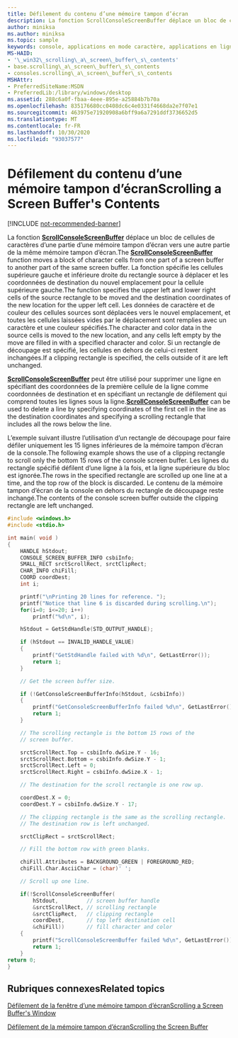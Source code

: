 ```yaml
---
title: Défilement du contenu d’une mémoire tampon d’écran
description: La fonction ScrollConsoleScreenBuffer déplace un bloc de cellules de caractères d’une partie d’une mémoire tampon d’écran vers une autre partie de la même mémoire tampon d’écran.
author: miniksa
ms.author: miniksa
ms.topic: sample
keywords: console, applications en mode caractère, applications en ligne de commande, applications de terminal, API console
MS-HAID:
- '\_win32\_scrolling\_a\_screen\_buffer\_s\_contents'
- base.scrolling\_a\_screen\_buffer\_s\_contents
- consoles.scrolling\_a\_screen\_buffer\_s\_contents
MSHAttr:
- PreferredSiteName:MSDN
- PreferredLib:/library/windows/desktop
ms.assetid: 288c6a0f-fbaa-4eee-895e-a25884b7b70a
ms.openlocfilehash: 835176680cc0408dc6c4e0331f4668da2e7f07e1
ms.sourcegitcommit: 463975e71920908a6bff9a6a7291ddf3736652d5
ms.translationtype: MT
ms.contentlocale: fr-FR
ms.lasthandoff: 10/30/2020
ms.locfileid: "93037577"
---
```

# <a name="scrolling-a-screen-buffers-contents"></a><span data-ttu-id="6fb0f-104">Défilement du contenu d’une mémoire tampon d’écran</span><span class="sxs-lookup"><span data-stu-id="6fb0f-104">Scrolling a Screen Buffer's Contents</span></span>

[!INCLUDE [not-recommended-banner](./includes/not-recommended-banner.md)]

<span data-ttu-id="6fb0f-105">La fonction [**ScrollConsoleScreenBuffer**](scrollconsolescreenbuffer.md) déplace un bloc de cellules de caractères d’une partie d’une mémoire tampon d’écran vers une autre partie de la même mémoire tampon d’écran.</span><span class="sxs-lookup"><span data-stu-id="6fb0f-105">The [**ScrollConsoleScreenBuffer**](scrollconsolescreenbuffer.md) function moves a block of character cells from one part of a screen buffer to another part of the same screen buffer.</span></span> <span data-ttu-id="6fb0f-106">La fonction spécifie les cellules supérieure gauche et inférieure droite du rectangle source à déplacer et les coordonnées de destination du nouvel emplacement pour la cellule supérieure gauche.</span><span class="sxs-lookup"><span data-stu-id="6fb0f-106">The function specifies the upper left and lower right cells of the source rectangle to be moved and the destination coordinates of the new location for the upper left cell.</span></span> <span data-ttu-id="6fb0f-107">Les données de caractère et de couleur des cellules sources sont déplacées vers le nouvel emplacement, et toutes les cellules laissées vides par le déplacement sont remplies avec un caractère et une couleur spécifiés.</span><span class="sxs-lookup"><span data-stu-id="6fb0f-107">The character and color data in the source cells is moved to the new location, and any cells left empty by the move are filled in with a specified character and color.</span></span> <span data-ttu-id="6fb0f-108">Si un rectangle de découpage est spécifié, les cellules en dehors de celui-ci restent inchangées.</span><span class="sxs-lookup"><span data-stu-id="6fb0f-108">If a clipping rectangle is specified, the cells outside of it are left unchanged.</span></span>

<span data-ttu-id="6fb0f-109">[**ScrollConsoleScreenBuffer**](scrollconsolescreenbuffer.md) peut être utilisé pour supprimer une ligne en spécifiant des coordonnées de la première cellule de la ligne comme coordonnées de destination et en spécifiant un rectangle de défilement qui comprend toutes les lignes sous la ligne.</span><span class="sxs-lookup"><span data-stu-id="6fb0f-109">[**ScrollConsoleScreenBuffer**](scrollconsolescreenbuffer.md) can be used to delete a line by specifying coordinates of the first cell in the line as the destination coordinates and specifying a scrolling rectangle that includes all the rows below the line.</span></span>

<span data-ttu-id="6fb0f-110">L’exemple suivant illustre l’utilisation d’un rectangle de découpage pour faire défiler uniquement les 15 lignes inférieures de la mémoire tampon d’écran de la console.</span><span class="sxs-lookup"><span data-stu-id="6fb0f-110">The following example shows the use of a clipping rectangle to scroll only the bottom 15 rows of the console screen buffer.</span></span> <span data-ttu-id="6fb0f-111">Les lignes du rectangle spécifié défilent d’une ligne à la fois, et la ligne supérieure du bloc est ignorée.</span><span class="sxs-lookup"><span data-stu-id="6fb0f-111">The rows in the specified rectangle are scrolled up one line at a time, and the top row of the block is discarded.</span></span> <span data-ttu-id="6fb0f-112">Le contenu de la mémoire tampon d’écran de la console en dehors du rectangle de découpage reste inchangé.</span><span class="sxs-lookup"><span data-stu-id="6fb0f-112">The contents of the console screen buffer outside the clipping rectangle are left unchanged.</span></span>

```C
#include <windows.h>
#include <stdio.h>

int main( void )
{
    HANDLE hStdout;
    CONSOLE_SCREEN_BUFFER_INFO csbiInfo;
    SMALL_RECT srctScrollRect, srctClipRect;
    CHAR_INFO chiFill;
    COORD coordDest;
    int i;

    printf("\nPrinting 20 lines for reference. ");
    printf("Notice that line 6 is discarded during scrolling.\n");
    for(i=0; i<=20; i++)
        printf("%d\n", i);

    hStdout = GetStdHandle(STD_OUTPUT_HANDLE);

    if (hStdout == INVALID_HANDLE_VALUE)
    {
        printf("GetStdHandle failed with %d\n", GetLastError());
        return 1;
    }

    // Get the screen buffer size.

    if (!GetConsoleScreenBufferInfo(hStdout, &csbiInfo))
    {
        printf("GetConsoleScreenBufferInfo failed %d\n", GetLastError());
        return 1;
    }

    // The scrolling rectangle is the bottom 15 rows of the
    // screen buffer.

    srctScrollRect.Top = csbiInfo.dwSize.Y - 16;
    srctScrollRect.Bottom = csbiInfo.dwSize.Y - 1;
    srctScrollRect.Left = 0;
    srctScrollRect.Right = csbiInfo.dwSize.X - 1;

    // The destination for the scroll rectangle is one row up.

    coordDest.X = 0;
    coordDest.Y = csbiInfo.dwSize.Y - 17;

    // The clipping rectangle is the same as the scrolling rectangle.
    // The destination row is left unchanged.

    srctClipRect = srctScrollRect;

    // Fill the bottom row with green blanks.

    chiFill.Attributes = BACKGROUND_GREEN | FOREGROUND_RED;
    chiFill.Char.AsciiChar = (char)' ';

    // Scroll up one line.

    if(!ScrollConsoleScreenBuffer(  
        hStdout,         // screen buffer handle
        &srctScrollRect, // scrolling rectangle
        &srctClipRect,   // clipping rectangle
        coordDest,       // top left destination cell
        &chiFill))       // fill character and color
    {
        printf("ScrollConsoleScreenBuffer failed %d\n", GetLastError());
        return 1;
    }
return 0;
}
```

## <a name="related-topics"></a><span data-ttu-id="6fb0f-113">Rubriques connexes</span><span class="sxs-lookup"><span data-stu-id="6fb0f-113">Related topics</span></span>

[<span data-ttu-id="6fb0f-114">Défilement de la fenêtre d’une mémoire tampon d’écran</span><span class="sxs-lookup"><span data-stu-id="6fb0f-114">Scrolling a Screen Buffer's Window</span></span>](scrolling-a-screen-buffer-s-window.md)

[<span data-ttu-id="6fb0f-115">Défilement de la mémoire tampon d’écran</span><span class="sxs-lookup"><span data-stu-id="6fb0f-115">Scrolling the Screen Buffer</span></span>](scrolling-the-screen-buffer.md)
